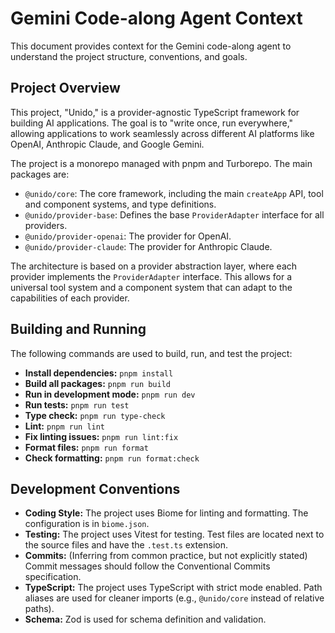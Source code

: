 # Gemini Code-along Agent Context

This document provides context for the Gemini code-along agent to understand the project structure, conventions, and goals.

## Project Overview

This project, "Unido," is a provider-agnostic TypeScript framework for building AI applications. The goal is to "write once, run everywhere," allowing applications to work seamlessly across different AI platforms like OpenAI, Anthropic Claude, and Google Gemini.

The project is a monorepo managed with pnpm and Turborepo. The main packages are:

*   `@unido/core`: The core framework, including the main `createApp` API, tool and component systems, and type definitions.
*   `@unido/provider-base`: Defines the base `ProviderAdapter` interface for all providers.
*   `@unido/provider-openai`: The provider for OpenAI.
*   `@unido/provider-claude`: The provider for Anthropic Claude.

The architecture is based on a provider abstraction layer, where each provider implements the `ProviderAdapter` interface. This allows for a universal tool system and a component system that can adapt to the capabilities of each provider.

## Building and Running

The following commands are used to build, run, and test the project:

*   **Install dependencies:** `pnpm install`
*   **Build all packages:** `pnpm run build`
*   **Run in development mode:** `pnpm run dev`
*   **Run tests:** `pnpm run test`
*   **Type check:** `pnpm run type-check`
*   **Lint:** `pnpm run lint`
*   **Fix linting issues:** `pnpm run lint:fix`
*   **Format files:** `pnpm run format`
*   **Check formatting:** `pnpm run format:check`

## Development Conventions

*   **Coding Style:** The project uses Biome for linting and formatting. The configuration is in `biome.json`.
*   **Testing:** The project uses Vitest for testing. Test files are located next to the source files and have the `.test.ts` extension.
*   **Commits:** (Inferring from common practice, but not explicitly stated) Commit messages should follow the Conventional Commits specification.
*   **TypeScript:** The project uses TypeScript with strict mode enabled. Path aliases are used for cleaner imports (e.g., `@unido/core` instead of relative paths).
*   **Schema:** Zod is used for schema definition and validation.
